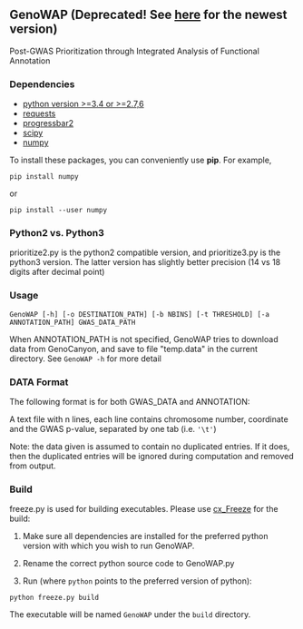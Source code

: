 ## GenoWAP (Deprecated! See [here](https://github.com/rlpowles/GenoWAP-V1.2) for the newest version)

Post-GWAS Prioritization through Integrated Analysis of Functional Annotation

### Dependencies
- [python version >=3.4 or >=2.7,6](https://www.python.org/)
- [requests](http://docs.python-requests.org/en/latest/)
- [progressbar2](https://pypi.python.org/pypi/progressbar2)
- [scipy](http://www.scipy.org)
- [numpy](http://www.numpy.org/)

To install these packages, you can conveniently use **pip**. For example,
```
pip install numpy
```
or 
```
pip install --user numpy
```

### Python2 vs. Python3
prioritize2.py is the python2 compatible version, and prioritize3.py is the python3 version. The latter version has slightly better precision (14 vs 18 digits after decimal point)

### Usage

```
GenoWAP [-h] [-o DESTINATION_PATH] [-b NBINS] [-t THRESHOLD] [-a ANNOTATION_PATH] GWAS_DATA_PATH
```

When ANNOTATION_PATH is not specified, GenoWAP tries to download data from GenoCanyon, and save to file "temp.data" in the current directory.
See `GenoWAP -h` for more detail

### DATA Format
The following format is for both GWAS_DATA and ANNOTATION:

A text file with n lines, each line contains chromosome number, coordinate and the GWAS p-value, separated by one tab (i.e. `'\t'`)

Note: the data given is assumed to contain no duplicated entries. If it does, then the duplicated entries will be ignored during computation and removed from output.

### Build
freeze.py is used for building executables. Please use [cx_Freeze](http://cx-freeze.sourceforge.net/) for the build:

1. Make sure all dependencies are installed for the preferred python version with which you wish to run GenoWAP.

2. Rename the correct python source code to GenoWAP.py

3. Run (where `python` points to the preferred version of python):
```
python freeze.py build
```

The executable will be named `GenoWAP` under the `build` directory.
